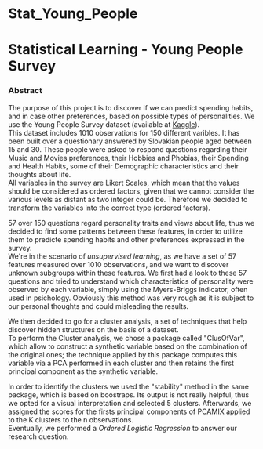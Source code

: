 # Stat_Young_People
# Statistical Learning - Young People Survey

### Abstract
The purpose of this project is to discover if we can predict spending habits, and in case other preferences, based on possible types of personalities.
We use the Young People Survey dataset (available at [Kaggle](https://www.kaggle.com/miroslavsabo/young-people-survey/)).  
This dataset includes 1010 observations for 150 different varibles. It has been built over a questionary answered by Slovakian people aged between 15 and 30. These people were asked to respond questions regarding their Music and Movies preferences, their Hobbies and Phobias, their Spending and Health Habits, some of their Demographic characteristics and their thoughts about life.   
All variables in the survey are Likert Scales, which mean that the values should be considered as ordered factors, given that we cannot consider the various levels as distant as two integer could be. Therefore we decided to transform the variables into the correct type (ordered factors).  

57 over 150 questions regard personality traits and views about life, thus we decided to find some patterns between these features, in order to utilize them to predicte spending habits and other preferences expressed in the survey.   
We're in the scenario of *unsupervised learning*, as we have a set of 57 features measured over 1010 observations, and we want to discover unknown subgroups within these features. We first had a look to these 57 questions and tried to understand which characteristics of personality were observed by each variable, simply using the Myers-Briggs indicator, often used in psichology. Obviously this method was very rough as it is subject to our personal thoughts and could misleading the results.

We then decided to go for a cluster analysis, a set of techniques that help discover hidden structures on the basis of a dataset.  
To perform the Cluster analysis, we chose a package called "ClusOfVar", which allow to construct a synthetic variable based on the combination of the original ones; the technique applied by this package computes this variable via a PCA performed in each cluster and then retains the first principal component as the synthetic variable.  

In order to identify the clusters we used the "stability" method in the same package, which is based on boostraps. Its output is not really helpful, thus we opted for a visual interpretation and selected 5 clusters.
Afterwards, we assigned the scores for the firsts principal components of PCAMIX applied to the K clusters to the n observations.    
Eventually, we performed a *Ordered Logistic Regression* to answer our research question.  

